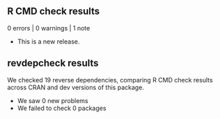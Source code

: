 ## R CMD check results

0 errors | 0 warnings | 1 note

* This is a new release.

## revdepcheck results

We checked 19 reverse dependencies, comparing R CMD check results across CRAN and dev versions of this package.

 * We saw 0 new problems
 * We failed to check 0 packages

